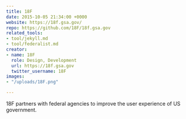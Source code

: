 ```yaml
---
title: 18F
date: 2015-10-05 21:34:00 +0000
website: https://18f.gsa.gov/
repo: https://github.com/18F/18f.gsa.gov
related_tools:
- tool/jekyll.md
- tool/federalist.md
creator:
- name: 18F
  role: Design, Development
  url: https://18f.gsa.gov
  twitter_username: 18F
images:
- "/uploads/18F.png"

---
```

18F partners with federal agencies to improve the user experience of US government.
